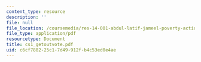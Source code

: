 ```yaml
---
content_type: resource
description: ''
file: null
file_location: /coursemedia/res-14-001-abdul-latif-jameel-poverty-action-lab-executive-training-evaluating-social-programs-2009-spring-2009/c6cf788225c17d49912fb4c53ed0e4ae_cs1_getoutvote.pdf
file_type: application/pdf
resourcetype: Document
title: cs1_getoutvote.pdf
uid: c6cf7882-25c1-7d49-912f-b4c53ed0e4ae
---
```

